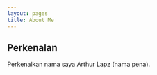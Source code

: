 ```yaml
---
layout: pages
title: About Me
---
```

## Perkenalan
 Perkenalkan nama saya Arthur Lapz (nama pena).
